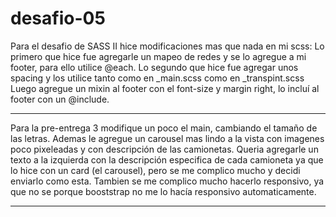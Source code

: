 # desafio-05
Para el desafio de SASS II hice modificaciones mas que nada en mi scss:
Lo primero que hice fue agregarle un mapeo de redes y se lo agregue a mi footer, para ello utilice @each.
Lo segundo que hice fue agregar unos spacing y los utilice tanto como en _main.scss como en _transpint.scss
Luego agregue un mixin al footer con el font-size y margin right, lo incluí al footer con un @include.



----------------------------------------------------------------------------------------------------------------------
Para la pre-entrega 3 modifique un poco el main, cambiando el tamaño de las letras. 
Ademas le agregue un carousel mas lindo a la vista con imagenes poco pixeleadas y con descripción de las camionetas. Queria agregarle un texto a la izquierda con la descripción especifica de cada camioneta ya que lo hice con un card (el carousel), pero se me complico mucho y decidi enviarlo como esta. Tambien se me complico mucho hacerlo responsivo, ya que no se porque booststrap no me lo hacía responsivo automaticamente.

----------------------------------------------------------------------------------------------------------------------


















